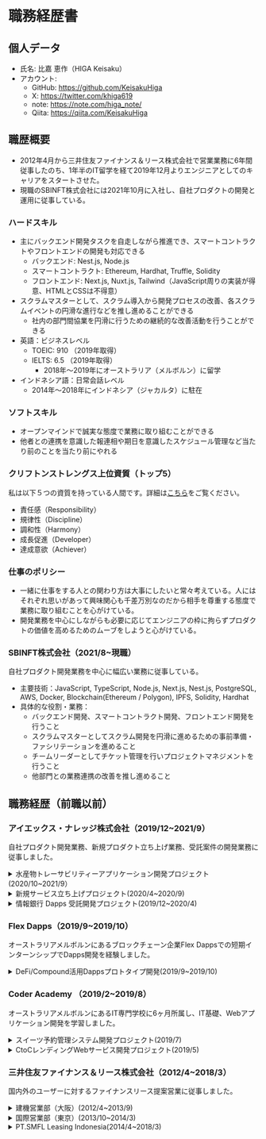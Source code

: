 # 職務経歴書
## 個人データ
- 氏名: 比嘉 恵作（HIGA Keisaku）
- アカウント:
	- GitHub: https://github.com/KeisakuHiga
	- X: https://twitter.com/khiga619
	- note: https://note.com/higa_note/
	- Qiita: https://qiita.com/KeisakuHiga

## 職歴概要
- 2012年4月から三井住友ファイナンス＆リース株式会社で営業業務に6年間従事したのち、1年半のIT留学を経て2019年12月よりエンジニアとしてのキャリアをスタートさせた。
- 現職のSBINFT株式会社には2021年10月に入社し、自社プロダクトの開発と運用に従事している。

### ハードスキル
- 主にバックエンド開発タスクを自走しながら推進でき、スマートコントラクトやフロントエンドの開発も対応できる
	- バックエンド: Nest.js, Node.js
	- スマートコントラクト: Ethereum, Hardhat, Truffle, Solidity
	- フロントエンド: Next.js, Nuxt.js, Tailwind（JavaScript周りの実装が得意、HTMLとCSSは不得意）
- スクラムマスターとして、スクラム導入から開発プロセスの改善、各スクラムイベントの円滑な進行などを推し進めることができる
	- 社内の部門間協業を円滑に行うための継続的な改善活動を行うことができる
- 英語：ビジネスレベル
	- TOEIC:	910	（2019年取得）
	- IELTS:	6.5	（2019年取得）
		- 2018年〜2019年にオーストラリア（メルボルン）に留学
- インドネシア語：日常会話レベル
	- 2014年〜2018年にインドネシア（ジャカルタ）に駐在

### ソフトスキル
- オープンマインドで誠実な態度で業務に取り組むことができる
- 他者との連携を意識した報連相や期日を意識したスケジュール管理など当たり前のことを当たり前にやれる

### クリフトンストレングス上位資質（トップ5）
私は以下５つの資質を持っている人間です。詳細は[こちら](https://drive.google.com/file/d/15b38HVIXJj0UxsKxB6M_gP-arK8oZLTq/view?usp=sharing)をご覧ください。
- 責任感（Responsibility）
- 規律性（Discipline）
- 調和性（Harmony）
- 成長促進（Developer）
- 達成意欲（Achiever）

### 仕事のポリシー
- 一緒に仕事をする人との関わり方は大事にしたいと常々考えている。人にはそれぞれ思いがあって興味関心も千差万別なのだから相手を尊重する態度で業務に取り組むことを心がけている。
- 開発業務を中心にしながらも必要に応じてエンジニアの枠に拘らずプロダクトの価値を高めるためのムーブをしようと心がけている。

### SBINFT株式会社（2021/8~現職）
自社プロダクト開発業務を中心に幅広い業務に従事している。
- 主要技術：JavaScript, TypeScript, Node.js, Next.js, Nest.js, PostgreSQL, AWS, Docker, Blockchain(Ethereum / Polygon), IPFS, Solidity, Hardhat
- 具体的な役割・業務：
	- バックエンド開発、スマートコントラクト開発、フロントエンド開発を行うこと
	- スクラムマスターとしてスクラム開発を円滑に進めるための事前準備・ファシリテーションを進めること
	- チームリーダーとしてチケット管理を行いプロジェクトマネジメントを行うこと
	- 他部門との業務連携の改善を推し進めること

## 職務経歴（前職以前）
### アイエックス・ナレッジ株式会社（2019/12~2021/9）
自社プロダクト開発業務、新規プロダクト立ち上げ業務、受託案件の開発業務に従事しました。
<details>
<summary>水産物トレーサビリティーアプリケーション開発プロジェクト(2020/10~2021/9）</summary>

#### 概要
- ブロックチェーン技術を活用して水産物サプライチェーン情報の真正性を担保
- 違法漁業を防止し由緒正しき漁業を守り持続可能な漁業の実現を目指すプロジェクト
#### 担当業務
設計・実装・単体テスト・結合テスト・リリースなど開発業務全般を担当しました。
- 基本設計：基本設計資料(画面遷移図、ER図、テーブル定義書、API一覧、項目定義一覧、コード値一覧、設定値一覧)を作成・更新
- 詳細設計：画面仕様書・API仕様書の作成。成果物のレビューも担当。
- コーディング：画面及びAPIの実装。コードレビューも担当。
- テスト：単体テスト及び結合テストの仕様書を作成し実施。成果物のレビューも担当。
- 保守・運用：本番環境の追加実装及びPoC環境のDBデータ管理などを担当。
- 工程管理・マネジメント：スクラム開発の各イベントでファシリテーター。UIデザイナーに対する機能説明、開発側とのすり合わせ調整役。
#### 使用技術
TypeScript, Node.js, Vue.js / Nuxt.js, PostgreSQL, IBM Cloud / IBM Food Trust, Docker, Kubernetes
#### 開発体制
- 2020/10~2021/2
	- ウォーターフォール開発
	- 要件定義チーム2名、インフラチーム1名、デザイナー1名、開発チーム5名
- 2021/3~2021/9
	- スクラム開発
	- プロダクトオーナー1名、インフラチーム2名、デザイナー1名、開発チーム4名
</details>
<details>
<summary>新規サービス立ち上げプロジェクト(2020/4~2020/9)</summary>

#### 概要
- NPO業界が抱える課題解決を目的としたこれまでにないプロボノマッチングサービス立ち上げに向けて社内企画から市場調査を実施。
- 結果としては「ニーズは見受けられるものの、立ち上げ時期尚早」という判断でプロジェクト半年で頓挫。
#### 体制
- メンバー2名
#### 担当業務
- プランニング・戦略検討
- 新規サービスのアイデア出し
- 社内企画書作成
- 社内キーマンへの企画内容説明
- 市場調査・ニーズ調査
- NPO団体へのヒアリング(約30団体)
- 企業へのヒアリング(約10社)
- 地域自治体へのヒアリング(1自治体)
- 市場調査結果分析
#### 発揮したバリュー
- 企画書作成から社内各方面への協力要請、キーマン向けの説明等の役割を担い、取締役会決裁取得へ大きく貢献した。
- また、営業経験で養った機敏なフットワークを発揮し、市場調査フェーズでの積極的な営業活動により幅広い情報収集にも貢献した。
</details>

<details>
<summary>情報銀行 Dapps 受託開発プロジェクト(2019/12~2020/4)</summary>

#### 概要
- ブロックチェーン技術を利用した BtoC サービス(情報銀行)の受託開発プロジェクト。
- 金券等と変換できる、ERC20 ベースの独自トークンを発行し、顧客のライフログと交換する機能を有するものであった。
#### 使用技術
Javascript, Ethereum, Geth, Solidity, Truffle, Web3.js, Node.js, Express.js, Vue.js, Nuxt.js, Postgresql
#### 開発体制
- リードエンジニア1名
- インフラエンジニア2名
- スマートコントラクトエンジニア1名
- バックエンド&フロントエンド4名
#### 担当業務
- Ethereum、Solidity、Web3.js の技術検証
- PoA(Clique)のファイナリティに関する調査
- ブロックチェーン関連の API 呼び出しに関わるビジネスロジック実装
- スマートコントラクトとのトランザクション関連のプログラム設計、実装、単体テスト
- Vue.js 使用したフロントエンド開発
#### 発揮したバリュー
- スマートコントラクト、バックエンド、フロントエンドの3つの領域にまたがって幅広く開発工程に貢献した。
- この3領域のエンジニアメンバーと密にコミュニケーションしながら、ブロックチェーン関連機能の設計・実装・テストの工程を進められたのは大きなバリューになったと確信している。
#### 直面した技術的課題とそれに対する解決手法
- callメソッドはスマートコントラクト側で設定した例外メッセージを捕捉出来る一方、sendSignedTransaction メソッドは web3.js の仕様上不可能であった。保守運用フェーズにおけるスマートコントラクト関連のバグに対応する為の妥協案として、アプリケーションサーバーサイドでどのようなトランザクションを発行したかというログを残す仕様にして対応。
- スマートコントラクトへのトランザクション発行時に使用する web3.jsの estmateGas メソッド関連でトランザクションが発行できないバグに行き詰まった。試行錯誤末、スマートコントラクトの ABI からそのトランザクションが実行可能かを事前判断する仕様に気づく事ができ同バグを解消し
た。
</details>

### Flex Dapps（2019/9~2019/10）
オーストラリアメルボルンにあるブロックチェーン企業Flex Dappsでの短期インターンシップでDapps開発を経験しました。
<details>
<summary>DeFi/Compound活用Dappsプロトタイプ開発(2019/9~2019/10)</summary>

#### 概要
- Compound, rTokenContract, DAI を活用した DApp プロトタイプ開発プロジェクト。
#### 使用技術
JavaScript, React, Truffle, Solidity, Ethereum(Rinkeby), Infura
#### 開発体制
- リードエンジニア1名
- エンジニア1名（私）
#### 業務内容
- スマートコントラクトの設計・実装・テストまでを担当。
#### 発揮したバリュー
- はじめての Dapps 開発で、開発言語やフレームワークについても全くの未経験で、チームからのサポートもありながらではあったが、ほぼ独学でDapps 開発手法を学習し 2 ヵ月でプロトタイプ完成まで至れた事。
- プロジェクト参画直後、リードエンジニアからプロトタイプの概要を伝えられた後、細かな仕様を自ら検討し、スマートコントラクトを設計・実装・テストまでの工程に対応したこと。
##### 直面した技術的課題とそれに対する解決手法
- 課題:開発言語やフレームワーク、Compound や rTokenContract などの外部スマートコントラクトの活用など、Dapps 開発の基礎が全くのゼロからのスタートであったこと。
- 対応策:まずはトークンを発行したり送付したりする簡単なスマートコントラクトを実装する事で基礎を固めた。そして、外部スマートコントラクトの仕様等については、公式ドキュメントや README などを注意深く読み込みながらプロトタイプ開発に反映させていくことを地道に行い、Dapps の開発手法を自分なりに確立した。
</details>


### Coder Academy （2019/2~2019/8）
オーストラリアメルボルンにあるIT専門学校に6ヶ月所属し、IT基礎、Webアプリケーション開発を学習しました。
<details>
<summary>スイーツ予約管理システム開発プロジェクト(2019/7)</summary>

#### 概要
学校外に顧客が抱える課題をWeb アプリケーションで解決しようと取り組んだもの。
#### 技術スタック
HTML, CSS, Javascript, Node.js, Express.js, React, MongoDB
#### 開発体制
Webエンジニア3名
#### 役割・実装機能
- 役割
	- Webアプリ企画、要件定義、設計、実装(主にバックエンド・インフラ)
- 実装した機能等
	- ZEIT/Now(サーバー)、MongoDB Atlas(DB)及び Netlify(フロント)の開発環境のセッティングと本番環境へのデプロイメント
	- ログイン・ログアウト機能 - JWT
	- サーバーサイドでの Validation 機能 - Joi
	- データベース Entity Relationship Diagrams の作成
	- アプリケーション全体の設計(Client-Server-Database)
#### 発揮したバリュー
- チームリーダーとしてプロジェクトを推進したこと。
- プロダクトのアーキテクチャ検討やアプリ基盤構築に取り組んだこと。
</details>
<details>
<summary>CtoCレンディングWebサービス開発プロジェクト(2019/5)</summary>

#### 概要
Ruby / Ruby on Rails の学習課程の課題として、ツー・サイド・プラットフォーム Web サービス開発があり、個人間の金銭貸借 Web サービスを企画・開発に取り組んだプロジェクト。
#### 技術スタック
HTML, CSS, Bootstrap, Ruby, Ruby on Rails, Postgresql, AWS/S3, Heroku, Stripe
#### 開発体制
Webエンジニア2名
#### 役割・実装機能
- 担当分野
	- Webアプリ企画、要件定義、設計、実装
- 実装した機能
	- ログイン・ログアウト機能及びアクセス制限機能の実装 - Devise|CanCanCan
	- 画像アップロード機能 - AWS S3
	- オンライン決済機能 - Stripe
	- データベース Entity Relationship Diagrams の作成
#### 発揮したバリュー
- 企画から実装までの工程で全般的にチームメイトをリードしプロジェクト推進した点。
- 金融知識を活かして金銭貸借期間中の金利計算ロジックの実装部分で大きく貢献した点。
</details>

### 三井住友ファイナンス＆リース株式会社（2012/4~2018/3）
国内外のユーザーに対するファイナンスリース提案営業に従事しました。
<details>
<summary>建機営業部（大阪）(2012/4~2013/9)</summary>

#### 概要
関西エリアの建機メーカー販売子会社向けの販売金融営業並びに西日本の国内部店向けへの建機の販売金融に特化したサポート業務
#### 役割
- 大阪南と和歌山エリアの建機メーカー販売子会社に対しての販売金融営業
</details>
<details>
<summary>国際営業部（東京）(2013/10~2014/3)</summary>

#### 概要
国内営業部店の営業メンバーと共に海外ファイナンス営業のサポート業務
#### 役割
- トレードファイナンスのサポート業務
- インドネシア国内向けへの海外ファイナンス営業のサポート業務

</details>

<details>
<summary>PT.SMFL Leasing Indonesia(2014/4~2018/3)</summary>

#### 概要
三井住友ファイナンス＆リース株式会社のインドネシア現地法人での業務

#### 役割
- 日系自動車部品メーカーへのファイナンス営業
- 日系工作機械メーカー向け販売金融営業
- 非日系ユーザー向けのファイナンス営業
- 東京本社向けへのインドネシア現地法人の月次営業成績報告
- インドネシア現地法人の不良債権管理（建設機械）

</details>

